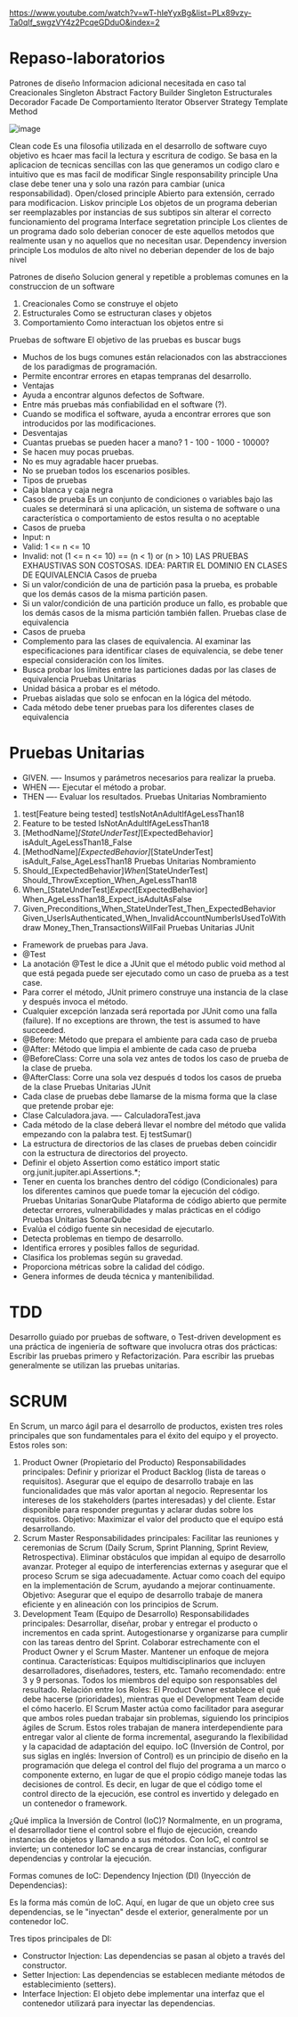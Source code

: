 https://www.youtube.com/watch?v=wT-hIeYyxBg&list=PLx89vzy-Ta0qIf_swgzVY4z2PcqeGDduO&index=2


# Repaso-laboratorios
Patrones de diseño
Informacion adicional necesitada en caso tal
Creacionales
Singleton 
Abstract Factory
Builder
Singleton
Estructurales
Decorador
Facade
De Comportamiento
Iterator
Observer
Strategy
Template Method



![image](https://github.com/user-attachments/assets/2fec8229-2737-459b-91fc-99ae405f2c2e)



Clean code
Es una filosofia utilizada en el desarrollo de software cuyo objetivo es hcaer mas facil la lectura y escritura de codigo. Se basa en la aplicacion de tecnicas sencillas con las que generamos un codigo claro e intuitivo que es mas facil de modificar
Single responsability principle
Una clase debe tener una y solo una razón para cambiar (unica responsabilidad).
Open/closed principle
Abierto para extensión, cerrado para modificacion.
Liskov principle
Los objetos de un programa deberian ser reemplazables por instancias de sus subtipos sin alterar el correcto funcionamiento del programa
Interface segretation principle
Los clientes de un programa dado solo deberian conocer de este aquellos metodos que realmente usan y no aquellos que no necesitan usar.
Dependency inversion principle
Los modulos de alto nivel no deberian depender de los de bajo nivel



Patrones de diseño
Solucion general y repetible a problemas comunes en la construccion de un software



1. Creacionales Como se construye el objeto
2. Estructurales Como se estructuran clases y objetos
3. Comportamiento Como interactuan los objetos entre si


Pruebas de software
El objetivo de las pruebas es buscar bugs
- Muchos de los bugs comunes están relacionados con las 
abstracciones de los paradigmas de programación.
- Permite encontrar errores en etapas tempranas del desarrollo.
- Ventajas
- Ayuda a encontrar algunos defectos de Software.
- Entre más pruebas más confiabilidad en el 
software (?).
- Cuando se modifica el software, ayuda a 
encontrar errores que son introducidos por las 
modificaciones.
- Desventajas
- Cuantas pruebas se pueden hacer a mano? 1 - 
100 - 1000 - 10000?
- Se hacen muy pocas pruebas.
- No es muy agradable hacer pruebas.
- No se prueban todos los escenarios posibles.
- Tipos de pruebas
- Caja blanca y caja negra
- Casos de prueba
Es un conjunto de condiciones o variables 
bajo las cuales se determinará si una 
aplicación, un sistema de software o una 
característica o comportamiento de estos 
resulta o no aceptable
- Casos de prueba
- Input: n
- Valid: 1 <= n <= 10
- Invalid: not (1 <= n <= 10) == (n < 1) or (n > 10)
LAS PRUEBAS EXHAUSTIVAS SON COSTOSAS.
IDEA: PARTIR EL DOMINIO EN CLASES DE 
EQUIVALENCIA
Casos de prueba
- Si un valor/condición de una de partición pasa la prueba, es 
probable que los demás casos de la misma partición pasen. 
- Si un valor/condición de una partición produce un fallo, es 
probable que los demás casos de la misma partición también 
fallen.
Pruebas clase de equivalencia
- Casos de prueba
- Complemento para las clases de equivalencia.
Al examinar las especificaciones para identificar 
clases de equivalencia, se debe tener especial 
consideración con los límites.
- Busca probar los límites entre las particiones 
dadas por las clases de equivalencia
Pruebas Unitarias
- Unidad básica a probar es el método.
- Pruebas aisladas que solo se enfocan en la lógica del método.
- Cada método debe tener pruebas para los diferentes clases de 
equivalencia
# Pruebas Unitarias
- GIVEN. —- Insumos y parámetros necesarios para realizar la prueba.
- WHEN —- Ejecutar el método a probar.
- THEN —- Evaluar los resultados.
Pruebas Unitarias
Nombramiento
1. test[Feature being tested]
testIsNotAnAdultIfAgeLessThan18
2. Feature to be tested
IsNotAnAdultIfAgeLessThan18
3. [MethodName]_[StateUnderTest]_[ExpectedBehavior]
isAdult_AgeLessThan18_False
4. [MethodName]_[ExpectedBehavior]_[StateUnderTest]
isAdult_False_AgeLessThan18
Pruebas Unitarias
Nombramiento
5. Should_[ExpectedBehavior]_When_[StateUnderTest]
Should_ThrowException_When_AgeLessThan18
6. When_[StateUnderTest]_Expect_[ExpectedBehavior]
When_AgeLessThan18_Expect_isAdultAsFalse
7. Given_Preconditions_When_StateUnderTest_Then_ExpectedBehavior
Given_UserIsAuthenticated_When_InvalidAccountNumberIsUsedToWithdraw
Money_Then_TransactionsWillFail
Pruebas Unitarias
JUnit
- Framework de pruebas para Java.
- @Test
- La anotación @Test le dice a JUnit que el método public void method al que está pegada puede 
ser ejecutado como un caso de prueba as a test case.
- Para correr el método, JUnit primero construye una instancia de la clase y después invoca el 
método.
- Cualquier excepción lanzada será reportada por JUnit como una falla (failure). If no exceptions are 
thrown, the test is assumed to have succeeded.
- @Before: Método que prepara el ambiente para cada caso de prueba
- @After: Método que limpia el ambiente de cada caso de prueba
- @BeforeClass: Corre una sola vez antes de todos los caso de prueba de la clase de prueba.
- @AfterClass: Corre una sola vez después d todos los casos de prueba de la clase
Pruebas Unitarias
JUnit
- Cada clase de pruebas debe llamarse de la misma forma que la clase que pretende 
probar eje:
- Clase Calculadora.java. —- CalculadoraTest.java
- Cada método de la clase deberá llevar el nombre del método que valida empezando 
con la palabra test. Ej testSumar()
- La estructura de directorios de las clases de pruebas deben coincidir con la 
estructura de directorios del proyecto.
- Definir el objeto Assertion como estático import static org.junit.jupiter.api.Assertions.*;
- Tener en cuenta los branches dentro del código (Condicionales) para los diferentes 
caminos que puede tomar la ejecución del código.
Pruebas Unitarias
SonarQube
Plataforma de código abierto que permite detectar errores,
vulnerabilidades y malas prácticas en el código
Pruebas Unitarias
SonarQube
- Evalúa el código fuente sin necesidad de ejecutarlo.
- Detecta problemas en tiempo de desarrollo.
- Identifica errores y posibles fallos de seguridad.
- Clasifica los problemas según su gravedad.
- Proporciona métricas sobre la calidad del código.
- Genera informes de deuda técnica y mantenibilidad.
# TDD
Desarrollo guiado por pruebas de 
software, o Test-driven development es 
una práctica de ingeniería de software 
que involucra otras dos prácticas: 
Escribir las pruebas primero y 
Refactorización. Para escribir las 
pruebas generalmente se utilizan las 
pruebas unitarias.
# SCRUM
En Scrum, un marco ágil para el desarrollo de productos, existen tres roles principales que son fundamentales para el éxito del equipo y el proyecto. Estos roles son:

1. Product Owner (Propietario del Producto)
Responsabilidades principales:
Definir y priorizar el Product Backlog (lista de tareas o requisitos).
Asegurar que el equipo de desarrollo trabaje en las funcionalidades que más valor aportan al negocio.
Representar los intereses de los stakeholders (partes interesadas) y del cliente.
Estar disponible para responder preguntas y aclarar dudas sobre los requisitos.
Objetivo: Maximizar el valor del producto que el equipo está desarrollando.
2. Scrum Master
Responsabilidades principales:
Facilitar las reuniones y ceremonias de Scrum (Daily Scrum, Sprint Planning, Sprint Review, Retrospectiva).
Eliminar obstáculos que impidan al equipo de desarrollo avanzar.
Proteger al equipo de interferencias externas y asegurar que el proceso Scrum se siga adecuadamente.
Actuar como coach del equipo en la implementación de Scrum, ayudando a mejorar continuamente.
Objetivo: Asegurar que el equipo de desarrollo trabaje de manera eficiente y en alineación con los principios de Scrum.
3. Development Team (Equipo de Desarrollo)
Responsabilidades principales:
Desarrollar, diseñar, probar y entregar el producto o incrementos en cada sprint.
Autogestionarse y organizarse para cumplir con las tareas dentro del Sprint.
Colaborar estrechamente con el Product Owner y el Scrum Master.
Mantener un enfoque de mejora continua.
Características:
Equipos multidisciplinarios que incluyen desarrolladores, diseñadores, testers, etc.
Tamaño recomendado: entre 3 y 9 personas.
Todos los miembros del equipo son responsables del resultado.
Relación entre los Roles:
El Product Owner establece el qué debe hacerse (prioridades), mientras que el Development Team decide el cómo hacerlo.
El Scrum Master actúa como facilitador para asegurar que ambos roles puedan trabajar sin problemas, siguiendo los principios ágiles de Scrum.
Estos roles trabajan de manera interdependiente para entregar valor al cliente de forma incremental, asegurando la flexibilidad y la capacidad de adaptación del equipo.
IoC (Inversión de Control, por sus siglas en inglés: Inversion of Control) es un principio de diseño en la programación que delega el control del flujo del programa a un marco o componente externo, en lugar de que el propio código maneje todas las decisiones de control. Es decir, en lugar de que el código tome el control directo de la ejecución, ese control es invertido y delegado en un contenedor o framework.

¿Qué implica la Inversión de Control (IoC)?
Normalmente, en un programa, el desarrollador tiene el control sobre el flujo de ejecución, creando instancias de objetos y llamando a sus métodos. Con IoC, el control se invierte; un contenedor IoC se encarga de crear instancias, configurar dependencias y controlar la ejecución.

Formas comunes de IoC:
Dependency Injection (DI) (Inyección de Dependencias):

Es la forma más común de IoC. Aquí, en lugar de que un objeto cree sus dependencias, se le "inyectan" desde el exterior, generalmente por un contenedor IoC.

Tres tipos principales de DI:

- Constructor Injection: Las dependencias se pasan al objeto a través del constructor.
- Setter Injection: Las dependencias se establecen mediante métodos de establecimiento (setters).
- Interface Injection: El objeto debe implementar una interfaz que el contenedor utilizará para inyectar las dependencias.
